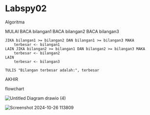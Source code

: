 # Labspy02

Algoritma


MULAI
    BACA bilangan1
    BACA bilangan2
    BACA bilangan3

    JIKA bilangan1 >= bilangan2 DAN bilangan1 >= bilangan3 MAKA
        terbesar <- bilangan1
    LAIN JIKA bilangan2 >= bilangan1 DAN bilangan2 >= bilangan3 MAKA
        terbesar <- bilangan2
    LAIN
        terbesar <- bilangan3

    TULIS "Bilangan terbesar adalah:", terbesar
AKHIR


flowchart


![Untitled Diagram drawio (4)](https://github.com/user-attachments/assets/780c6dce-029a-40af-9149-552085b750e2)





![Screenshot 2024-10-26 113809](https://github.com/user-attachments/assets/4ec055b7-db71-45b7-9304-3689f5ea38a1)
